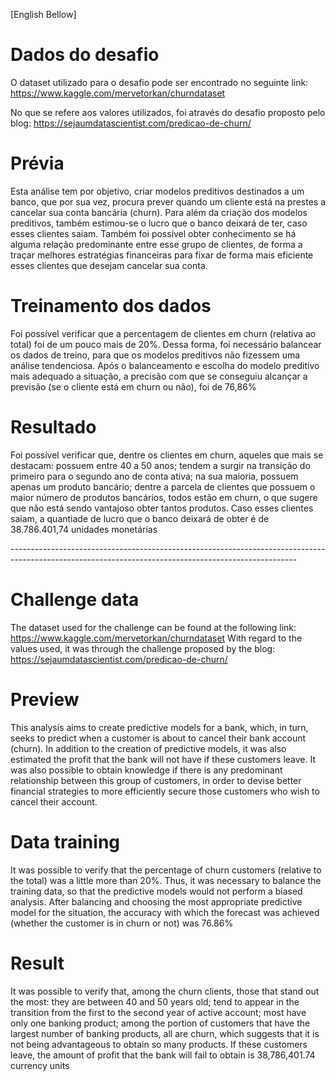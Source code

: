 [English Bellow]

# Dados do desafio
O dataset utilizado para o desafio pode ser encontrado no seguinte link: https://www.kaggle.com/mervetorkan/churndataset

No que se refere aos valores utilizados, foi através do desafio proposto pelo blog: https://sejaumdatascientist.com/predicao-de-churn/

# Prévia
Esta análise tem por objetivo, criar modelos preditivos destinados a um banco, que por sua vez, procura prever quando um cliente está na prestes a cancelar sua conta bancária (churn). 
Para além da criação dos modelos preditivos, também estimou-se o lucro que o banco deixará de ter, caso esses clientes saiam. Também foi possível obter conhecimento se há alguma relação predominante entre esse grupo de clientes, de forma a traçar melhores estratégias financeiras para fixar de forma mais eficiente esses clientes que desejam cancelar sua conta.

# Treinamento dos dados
Foi possível verificar que a percentagem de clientes em churn (relativa ao total) foi de um pouco mais de 20%.
Dessa forma, foi necessário balancear os dados de treino, para que os modelos preditivos não fizessem uma análise tendenciosa.
Após o balanceamento e escolha do modelo preditivo mais adequado a situação, a precisão com que se conseguiu alcançar a previsão (se o cliente está em churn ou não), foi de 76,86%

# Resultado
Foi possível verificar que, dentre os clientes em churn, aqueles que mais se destacam: possuem entre 40 a 50 anos; tendem a surgir na transição do primeiro para o segundo ano de conta ativa; na sua maioria, possuem apenas um produto bancário; dentre a parcela de clientes que possuem o maior número de produtos bancários, todos estão em churn, o que sugere que não está sendo vantajoso obter tantos produtos.
Caso esses clientes saiam, a quantiade de lucro que o banco deixará de obter é de 38.786.401,74 unidades monetárias

-*-*-*-*-*-*-*-*-*-*-*-*-*-*-*-*-*-*-*-*-*-*-*-*-*-*-*-*-*-*-*-*-*-*-*-*-*-*-*-*-*-*-*-*-*-*-*-*-*-*-*-*-*-*-*-*-*-*-*-*-*-*-*-*-*-*-*-*-*-*-*-*-*-*-*-*-*-*-*-*-*-*-*-*-*-*-*-*-*-*-*-*-*-*-*-*-*-*-*-*-*-*-*-*-*-*-*-*-*-*-*-*-*-*-*-*-*-*-*-*-*-*-*-*-*-*-*-*-*-*-*-*-*-*-*-*-*-*-*-*-*-*-*-*-*-*-*-*-

# Challenge data
The dataset used for the challenge can be found at the following link: https://www.kaggle.com/mervetorkan/churndataset
With regard to the values used, it was through the challenge proposed by the blog: https://sejaumdatascientist.com/predicao-de-churn/

# Preview
This analysis aims to create predictive models for a bank, which, in turn, seeks to predict when a customer is about to cancel their bank account (churn).
In addition to the creation of predictive models, it was also estimated the profit that the bank will not have if these customers leave. It was also possible to obtain knowledge if there is any predominant relationship between this group of customers, in order to devise better financial strategies to more efficiently secure those customers who wish to cancel their account.

# Data training
It was possible to verify that the percentage of churn customers (relative to the total) was a little more than 20%.
Thus, it was necessary to balance the training data, so that the predictive models would not perform a biased analysis.
After balancing and choosing the most appropriate predictive model for the situation, the accuracy with which the forecast was achieved (whether the customer is in churn or not) was 76.86%

# Result
It was possible to verify that, among the churn clients, those that stand out the most: they are between 40 and 50 years old; tend to appear in the transition from the first to the second year of active account; most have only one banking product; among the portion of customers that have the largest number of banking products, all are churn, which suggests that it is not being advantageous to obtain so many products.
If these customers leave, the amount of profit that the bank will fail to obtain is 38,786,401.74 currency units
